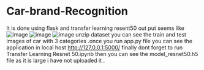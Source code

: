 # Car-brand-Recognition
It is done using flask and transfer learning resent50
out put seems like 
![image](https://user-images.githubusercontent.com/66308480/125196042-e8388000-e275-11eb-9483-7dadad4d36c2.png)
![image](https://user-images.githubusercontent.com/66308480/125196081-0aca9900-e276-11eb-81c4-ad66f6559fa6.png)
![image](https://user-images.githubusercontent.com/66308480/125196093-1b7b0f00-e276-11eb-88bc-160fff965c4b.png)
unzip dataset you can see the train and test images of car with 3 categories .once you run app.py file you can see the application in local host
http://127.0.0.1:5000/
finally dont forget to run  Transfer Learning Resnet 50.ipynb then you can see the model_resnet50.h5 file as it is large i have not uploaded it .
